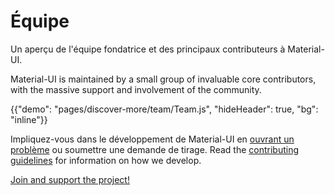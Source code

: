 # Équipe

<p class="description">Un aperçu de l'équipe fondatrice et des principaux contributeurs à Material-UI.</p>

Material-UI is maintained by a small group of invaluable core contributors, with the massive support and involvement of the community.

{{"demo": "pages/discover-more/team/Team.js", "hideHeader": true, "bg": "inline"}}

Impliquez-vous dans le développement de Material-UI en [ouvrant un problème](https://github.com/mui-org/material-ui/issues/new) ou soumettre une demande de tirage. Read the [contributing guidelines](https://github.com/mui-org/material-ui/blob/master/CONTRIBUTING.md) for information on how we develop.

[Join and support the project!](/getting-started/faq/#material-ui-is-awesome-how-can-i-support-the-project)